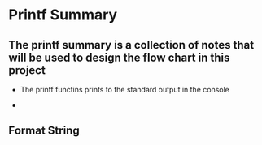 # Printf Summary 

## The printf summary is a collection of notes that will be used to design the flow chart in this project

- The printf functins prints to the standard output in the console
+

## Format String


